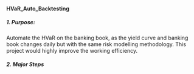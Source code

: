 #### HVaR_Auto_Backtesting
##### 1. Purpose:
Automate the HVaR on the banking book, as the yield curve and banking book changes daily but with the same risk modelling methodology. This project would highly improve the working efficiency.
##### 2. Major Steps
